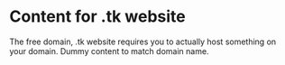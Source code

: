 # Content for .tk website

The free domain, .tk website requires you to actually host something on your domain. Dummy content to match domain name. 
